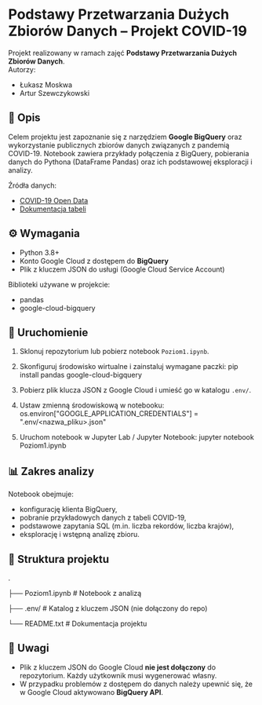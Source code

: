 # Podstawy Przetwarzania Dużych Zbiorów Danych – Projekt COVID-19

Projekt realizowany w ramach zajęć **Podstawy Przetwarzania Dużych Zbiorów Danych**.  
Autorzy:  
- Łukasz Moskwa 
- Artur Szewczykowski 

## 📌 Opis
Celem projektu jest zapoznanie się z narzędziem **Google BigQuery** oraz wykorzystanie publicznych zbiorów danych związanych z pandemią COVID-19. Notebook zawiera przykłady połączenia z BigQuery, pobierania danych do Pythona (DataFrame Pandas) oraz ich podstawowej eksploracji i analizy.

Źródła danych:  
- [COVID-19 Open Data](https://github.com/GoogleCloudPlatform/covid-19-open-data)  
- [Dokumentacja tabeli](https://github.com/GoogleCloudPlatform/covid-19-open-data/blob/main/docs/table-by-sex.md)  

## ⚙️ Wymagania
- Python 3.8+
- Konto Google Cloud z dostępem do **BigQuery**
- Plik z kluczem JSON do usługi (Google Cloud Service Account)

Biblioteki używane w projekcie:
- pandas
- google-cloud-bigquery

## 🚀 Uruchomienie
1. Sklonuj repozytorium lub pobierz notebook `Poziom1.ipynb`.
2. Skonfiguruj środowisko wirtualne i zainstaluj wymagane paczki:
   pip install pandas google-cloud-bigquery

3. Pobierz plik klucza JSON z Google Cloud i umieść go w katalogu `.env/`.
4. Ustaw zmienną środowiskową w notebooku:
   os.environ["GOOGLE_APPLICATION_CREDENTIALS"] = ".env/<nazwa_pliku>.json"

5. Uruchom notebook w Jupyter Lab / Jupyter Notebook:
   jupyter notebook Poziom1.ipynb

## 📊 Zakres analizy
Notebook obejmuje:
- konfigurację klienta BigQuery,
- pobranie przykładowych danych z tabeli COVID-19,
- podstawowe zapytania SQL (m.in. liczba rekordów, liczba krajów),
- eksplorację i wstępną analizę zbioru.

## 📂 Struktura projektu
.


├── Poziom1.ipynb   # Notebook z analizą

├── .env/           # Katalog z kluczem JSON (nie dołączony do repo)

└── README.txt      # Dokumentacja projektu

## 📝 Uwagi
- Plik z kluczem JSON do Google Cloud **nie jest dołączony** do repozytorium. Każdy użytkownik musi wygenerować własny.
- W przypadku problemów z dostępem do danych należy upewnić się, że w Google Cloud aktywowano **BigQuery API**.
